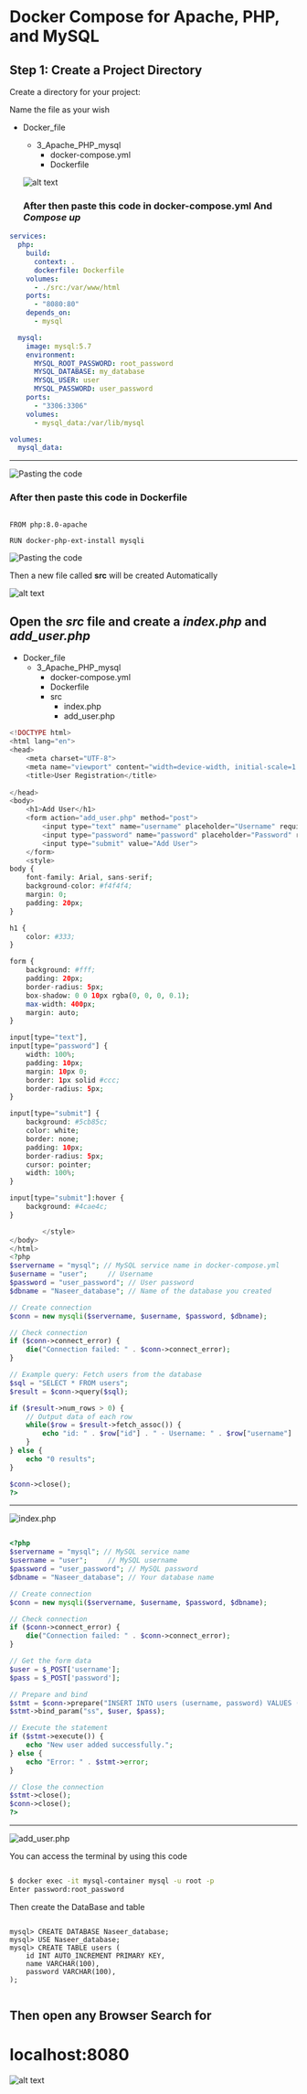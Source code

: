 # **Docker Compose for Apache, PHP, and MySQL**


## Step 1: Create a Project Directory

Create a directory for your project:

Name the file as your wish

- Docker_file
  - 3_Apache_PHP_mysql
    - docker-compose.yml
    - Dockerfile

   ![alt text](<31.1.png>) 

    ### After then paste this code in docker-compose.yml And *Compose up*


```yml
services:
  php:
    build:
      context: .
      dockerfile: Dockerfile
    volumes:
      - ./src:/var/www/html
    ports:
      - "8080:80"
    depends_on:
      - mysql

  mysql:
    image: mysql:5.7
    environment:
      MYSQL_ROOT_PASSWORD: root_password
      MYSQL_DATABASE: my_database
      MYSQL_USER: user
      MYSQL_PASSWORD: user_password
    ports:
      - "3306:3306"
    volumes:
      - mysql_data:/var/lib/mysql

volumes:
  mysql_data:

```
---
![Pasting the code](<3.1.png>)

### After then paste this code in Dockerfile

```docker

FROM php:8.0-apache

RUN docker-php-ext-install mysqli

```

![Pasting the code](<3.2.png>)

Then a new file called **src** will be created Automatically

![alt text](<3.5.png>) 

## Open the *src* file and create a *index.php* and *add_user.php*

- Docker_file
  - 3_Apache_PHP_mysql
    - docker-compose.yml
    - Dockerfile
    - src
        - index.php
        - add_user.php



```PHP
<!DOCTYPE html>
<html lang="en">
<head>
    <meta charset="UTF-8">
    <meta name="viewport" content="width=device-width, initial-scale=1.0">
    <title>User Registration</title>
    
</head>
<body>
    <h1>Add User</h1>
    <form action="add_user.php" method="post">
        <input type="text" name="username" placeholder="Username" required>
        <input type="password" name="password" placeholder="Password" required>
        <input type="submit" value="Add User">
    </form>
    <style>
body {
    font-family: Arial, sans-serif;
    background-color: #f4f4f4;
    margin: 0;
    padding: 20px;
}

h1 {
    color: #333;
}

form {
    background: #fff;
    padding: 20px;
    border-radius: 5px;
    box-shadow: 0 0 10px rgba(0, 0, 0, 0.1);
    max-width: 400px;
    margin: auto;
}

input[type="text"],
input[type="password"] {
    width: 100%;
    padding: 10px;
    margin: 10px 0;
    border: 1px solid #ccc;
    border-radius: 5px;
}

input[type="submit"] {
    background: #5cb85c;
    color: white;
    border: none;
    padding: 10px;
    border-radius: 5px;
    cursor: pointer;
    width: 100%;
}

input[type="submit"]:hover {
    background: #4cae4c;
}

        </style>
</body>
</html>
<?php
$servername = "mysql"; // MySQL service name in docker-compose.yml
$username = "user";     // Username
$password = "user_password"; // User password
$dbname = "Naseer_database"; // Name of the database you created

// Create connection
$conn = new mysqli($servername, $username, $password, $dbname);

// Check connection
if ($conn->connect_error) {
    die("Connection failed: " . $conn->connect_error);
}

// Example query: Fetch users from the database
$sql = "SELECT * FROM users";
$result = $conn->query($sql);

if ($result->num_rows > 0) {
    // Output data of each row
    while($row = $result->fetch_assoc()) {
        echo "id: " . $row["id"] . " - Username: " . $row["username"] . "<br>";
    }
} else {
    echo "0 results";
}

$conn->close();
?>

  ```
  ---
![index.php](<3.3.png>)

```php

<?php
$servername = "mysql"; // MySQL service name
$username = "user";     // MySQL username
$password = "user_password"; // MySQL password
$dbname = "Naseer_database"; // Your database name

// Create connection
$conn = new mysqli($servername, $username, $password, $dbname);

// Check connection
if ($conn->connect_error) {
    die("Connection failed: " . $conn->connect_error);
}

// Get the form data
$user = $_POST['username'];
$pass = $_POST['password'];

// Prepare and bind
$stmt = $conn->prepare("INSERT INTO users (username, password) VALUES (?, ?)");
$stmt->bind_param("ss", $user, $pass);

// Execute the statement
if ($stmt->execute()) {
    echo "New user added successfully.";
} else {
    echo "Error: " . $stmt->error;
}

// Close the connection
$stmt->close();
$conn->close();
?>
```
---
![add_user.php](<3.4.png>)


You can access the terminal by using this code

```bash

$ docker exec -it mysql-container mysql -u root -p
Enter password:root_password

```
Then create the DataBase and table
```mysql

mysql> CREATE DATABASE Naseer_database;
mysql> USE Naseer_database;
mysql> CREATE TABLE users (
    id INT AUTO_INCREMENT PRIMARY KEY,
    name VARCHAR(100),
    password VARCHAR(100),
);


```

## Then open any Browser Search for 

# **localhost:8080**
  
![alt text](<3.6.png>) 
